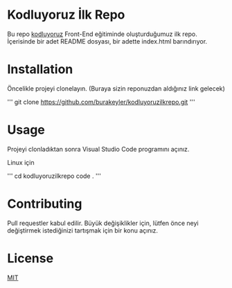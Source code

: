 # Kodluyoruz İlk Repo
Bu repo [kodluyoruz](http://kodluyoruz.org) Front-End eğitiminde oluşturduğumuz ilk repo. İçerisinde bir adet README dosyası, bir adette index.html barındırıyor.

# Installation

Öncelikle projeyi clonelayın. (Buraya sizin reponuzdan aldığınız link gelecek)

'''
git clone https://github.com/burakeyler/kodluyoruzilkrepo.git
'''

# Usage

Projeyi clonladıktan sonra  Visual Studio Code programını açınız.

Linux için 

'''
cd kodluyoruzilkrepo
code .
'''

# Contributing

Pull requestler kabul edilir. Büyük değişiklikler için, lütfen önce neyi değiştirmek istediğinizi tartışmak için bir konu açınız.

# License

[MIT](https://choosealicense.com/licenses/mit/)

